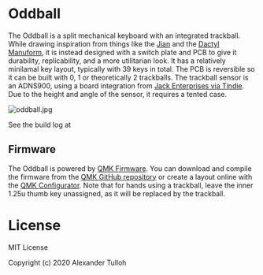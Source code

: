 # Oddball

The Oddball is a split mechanical keyboard with an integrated trackball. While drawing inspiration from things like the [Jian](https://github.com/KGOH/Jian-Info) and the [Dactyl Manuform](https://github.com/abstracthat/dactyl-manuform), it is instead designed with a switch plate and PCB to give it durability, replicability, and a more utilitarian look. It has a relatively minilamal key layout, typically with 39 keys in total. The PCB is reversible so it can be built with 0, 1 or theoretically 2 trackballs. The trackball sensor is an ADNS900, using a board integration from [Jack Enterprises via Tindie](https://www.tindie.com/products/jkicklighter/adns-9800-laser-motion-sensor/). Due to the height and angle of the sensor, it requires a tented case.

![oddball.jpg]()

See the build log at [](https://atulloh.github.io/oddball/)

## Firmware

The Oddball is powered by [QMK Firmware](https://qmk.fm/). You can download and compile the firmware from the [QMK GitHub repository](https://github.com/qmk/qmk_firmware) or create a layout online with the [QMK Configurator](https://config.qmk.fm/#/oddball/LAYOUT). Note that for hands using a trackball, leave the inner 1.25u thumb key unassigned, as it will be replaced by the trackball.

# License

MIT License

Copyright (c) 2020 Alexander Tulloh
